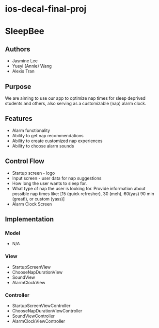 # ios-decal-final-proj

# SleepBee  
## Authors
- Jasmine Lee
- Yueyi (Annie) Wang 
- Alexis Tran

## Purpose
We are aiming to use our app to optimize nap times for sleep deprived students and others, also serving as a customizable (nap) alarm clock.

## Features
* Alarm functionality
* Ability to get nap recommendations
* Ability to create customized nap experiences
* Ability to choose alarm sounds 

## Control Flow
* Startup screen - logo
* Input screen - user data for nap suggestions
* How long the user wants to sleep for.
* What type of nap the user is looking for. Provide information about possible nap times like: [15 (quick refresher), 30 (meh), 60(yas) 90 min (great!), or custom (yass)]
* Alarm Clock Screen

## Implementation
### Model
* N/A

### View
* StartupScreenView
* ChooseNapDurationView
* SoundView
* AlarmClockView

### Controller
* StartupScreenViewController
* ChooseNapDurationViewController
* SoundViewController
* AlarmClockViewController

